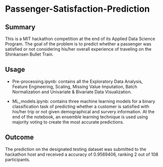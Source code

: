 # Passenger-Satisfaction-Prediction

## Summary
This is a MIT hackathon competition at the end of its Applied Data Science Program. The goal of the problem is to predict whether a passenger was satisfied or not considering his/her overall experience of traveling on the Shinkansen Bullet Train.

## Usage
- Pre-processing.ipynb: contains all the Exploratory Data Analysis, Feature Engineering, Scaling, Missing Value Imputation, Batch Normalization and Univariate & Bivariate Data Visualization.

- ML_models.ipynb: contains three machine learning models for a binary classification task of predicting whether a customer is satisfied with his/her trip or not given demographical and survery information. At the end of the notebook, an ensemble learning technique is used using majority voting to create the most accurate predictions.

## Outcome
The prediction on the designated testing dataset was submitted to the hackathon host and received a accuracy of 0.9569406, ranking 2 out of 108 participants.
